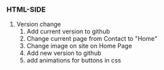 ### HTML-SIDE ###

1. Version change
    1. Add current version to github
    2. Change current page from Contact to "Home"
    3. Change image on site on Home Page
    4. Add new version to github
    5. add animations for buttons in css

<!-- 2. About Page (reference. [link](https://wpblog.zyro.com/cdn-cgi/image/w=700,q=85/wp-content/uploads/2022/03/dovile-about-me-page-1536x752.png))
    1. Create left side of page
    2. add title, description and position it.
    3. Create right side of page
    4. add form with label First name and input, last name, email, what can we help you with ass well with inputs.
    5. add button submit

3. Contact Page (reference. [link](https://www.google.com/search?q=contact+page&rlz=1C5CHFA_enPL988PL988&sxsrf=ALiCzsZy8nCThMcC_5UnewGnetQqhw2XgQ:1662483715979&source=lnms&tbm=isch&sa=X&ved=2ahUKEwjbwte60oD6AhXmpYsKHYfIAxIQ_AUoAXoECAEQAw&biw=1920&bih=969&dpr=1#imgrc=b0KuikB7raAtEM))

4. Shop Page (reference. [link](https://cms-assets.tutsplus.com/cdn-cgi/image/width=850/uploads/users/1251/posts/39830/image-upload/woocommerce_shop_page.png))
    1. Add catalog of 4 services


### JS-SIDE ###

1. Form check
    1. ... -->
